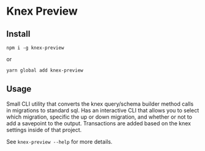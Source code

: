 # Knex Preview

## Install

```shell
npm i -g knex-preview
```

or

```shell
yarn global add knex-preview
```

## Usage

Small CLI utility that converts the knex query/schema builder method calls in migrations to standard sql. Has an interactive CLI that allows you to select which migration, specific the up or down migration, and whether or not to add a savepoint to the output. Transactions are added based on the knex settings inside of that project.

See `knex-preview --help` for more details.
